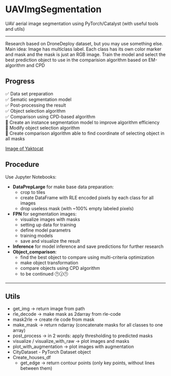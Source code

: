 # UAVImgSegmentation
UAV aerial image segmentation using PyTorch/Catalyst (with useful tools and utils)
________________________________________________________________________________________
Research based on DroneDeploy dataset, but you may use something else.
Main idea:
Image has multiclass label. Each class has its own color marker and mask and the mask is just an RGB image.
Train the model and select the best prediction object to use in  the comparision algorithm based on EM-algorithm and CPD
## **Progress**
:white_check_mark: Data set preparation    
:white_check_mark: Sematic segmentation model    
:white_check_mark: Post-processing the result    
:white_check_mark: Object selection algorithm    
:white_check_mark: Comparison using CPD-based algorithm    
:black_square_button: Create an instance segmentation model to improve algorithm efficiency    
:black_square_button: Modify object selection algorithm    
:black_square_button: Create comparison algorithm able to find coordinate of selecting object in all masks 

[Image of Yaktocat](https://github.com/Kostr0min/UAVImgSegmentation/images/git1.png)

## **Procedure**
Use Jupyter Notebooks:
+ __DataPrepLarge__ for make base data preparation:
  - crop to tiles
  - create DataFrame with RLE encoded pixels by each class for all images
  - drop useless mask (with ~100% empty labeled pixels)
+ __FPN__ for segmentation images:
  - visualize images with masks
  - setting up data for training
  - define model parametrs
  - training models
  - save and visualize the result 
+ __Inference__ for model inference and save predictions for further research
+ __Object_comparison__:
  - find the best object to compare using multi-criteria optimization
  - make object transformation
  - compare objects using CPD algorithm
  - to be continued :clock2::clock230::clock3:
__________________________________________  
  ## **Utils**
  + get_img -> return image from path
  + rle_decode -> make mask as 2darray from rle-code
  + mask2rle -> create rle code from mask
  + make_mask -> return ndarray (concatenate masks for all classes to one array)
  + post_process -> in 2 words: apply thresholding to predicted masks
  + visualize / visualize_with_raw -> plot images and masks
  + plot_with_augmentation -> plot images with augmentation
  + CityDataset - PyTorch Dataset object
  + Create_houses_df
    - get_edge -> return contour points (only key points, without lines between them)

